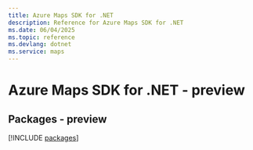 ```yaml
---
title: Azure Maps SDK for .NET
description: Reference for Azure Maps SDK for .NET
ms.date: 06/04/2025
ms.topic: reference
ms.devlang: dotnet
ms.service: maps
---
```

# Azure Maps SDK for .NET - preview
## Packages - preview
[!INCLUDE [packages](maps-index.md)]